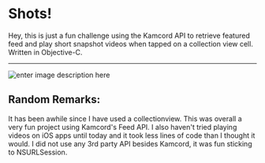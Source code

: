 Shots!
===================


Hey, this is just a fun challenge using the Kamcord API to retrieve featured feed and play short snapshot videos when tapped on a collection view cell. Written in Objective-C.

----------
![enter image description here](http://i558.photobucket.com/albums/ss26/vincent_chau1/shots_zps0azrnvw6.jpg)

Random Remarks:
-------------

It has been awhile since I have used a collectionview. This was overall a very fun project using Kamcord's Feed API. I also haven't tried playing videos on iOS apps until today and it took less lines of code than I thought it would.
I did not use any 3rd party API besides Kamcord, it was fun sticking to NSURLSession.
